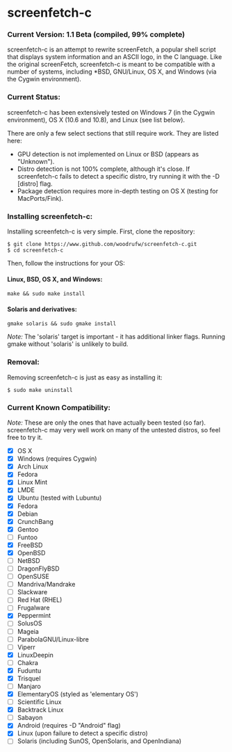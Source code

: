 screenfetch-c
=============

### Current Version: 1.1 Beta (compiled, 99% complete)

screenfetch-c is an attempt to rewrite screenFetch, a popular shell 
script that displays system information and an ASCII logo, in the C 
language.
Like the original screenFetch, screenfetch-c is meant to be compatible with a number of systems, including *BSD, GNU/Linux, OS X, and Windows (via the Cygwin environment).

### Current Status:
screenfetch-c has been extensively tested on Windows 7 (in the Cygwin environment), OS X (10.6 and 10.8), and Linux (see list below).

There are only a few select sections that still require work. They are listed here:
- GPU detection is not implemented on Linux or BSD (appears as "Unknown").
- Distro detection is not 100% complete, although it's close. If screenfetch-c fails to detect a specific distro, try running it with the -D [distro] flag.
- Package detection requires more in-depth testing on OS X (testing for MacPorts/Fink).

### Installing screenfetch-c:

Installing screenfetch-c is very simple.
First, clone the repository:

```
$ git clone https://www.github.com/woodrufw/screenfetch-c.git
$ cd screenfetch-c
```
Then, follow the instructions for your OS:

#### Linux, BSD, OS X, and Windows:

```
make && sudo make install
```

#### Solaris and derivatives:

```
gmake solaris && sudo gmake install
```
_Note:_ The 'solaris' target is important - it has additional linker flags. Running gmake without 
'solaris' is unlikely to build.

### Removal:
Removing screenfetch-c is just as easy as installing it:

```
$ sudo make uninstall
```

### Current Known Compatibility:

_Note:_ These are only the ones that have actually been tested (so far). screenfetch-c may very well work on many of the untested distros, so feel free to try it.

- [x] OS X
- [x] Windows (requires Cygwin)
- [x] Arch Linux
- [x] Fedora
- [x] Linux Mint
- [x] LMDE
- [x] Ubuntu (tested with Lubuntu)
- [x] Fedora
- [x] Debian
- [x] CrunchBang
- [x] Gentoo
- [ ] Funtoo
- [x] FreeBSD
- [x] OpenBSD
- [ ] NetBSD
- [ ] DragonFlyBSD
- [ ] OpenSUSE
- [ ] Mandriva/Mandrake
- [ ] Slackware
- [ ] Red Hat (RHEL)
- [ ] Frugalware
- [x] Peppermint
- [ ] SolusOS
- [ ] Mageia
- [ ] ParabolaGNU/Linux-libre
- [ ] Viperr
- [x] LinuxDeepin
- [ ] Chakra
- [x] Fuduntu
- [x] Trisquel
- [ ] Manjaro
- [x] ElementaryOS (styled as 'elementary OS')
- [ ] Scientific Linux
- [x] Backtrack Linux
- [ ] Sabayon
- [x] Android (requires -D "Android" flag)
- [x] Linux (upon failure to detect a specific distro)
- [ ] Solaris (including SunOS, OpenSolaris, and OpenIndiana)
